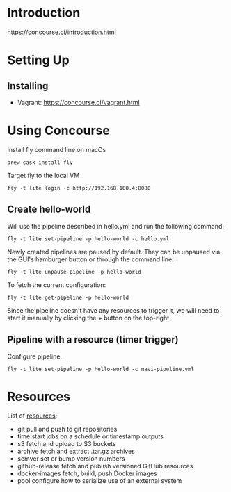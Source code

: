 # Introduction

https://concourse.ci/introduction.html

# Setting Up
## Installing
* Vagrant: https://concourse.ci/vagrant.html

# Using Concourse

Install fly command line on macOs
```
brew cask install fly
```

Target fly to the local VM
```
fly -t lite login -c http://192.168.100.4:8080
```

## Create hello-world
Will use the pipeline described in hello.yml and run the following command:
```
fly -t lite set-pipeline -p hello-world -c hello.yml
```

Newly created pipelines are paused by default. They can be unpaused via the GUI's hamburger button or through the command line:
```
fly -t lite unpause-pipeline -p hello-world
```

To fetch the current configuration:
```
fly -t lite get-pipeline -p hello-world
```

Since the pipeline doesn't have any resources to trigger it, we will need to start it manually by clicking the + button on the top-right

## Pipeline with a resource (timer trigger)
Configure pipeline:
```
fly -t lite set-pipeline -p hello-world -c navi-pipeline.yml
```

# Resources
List of [resources](https://concourse.ci/resource-types.html):
* git pull and push to git repositories
* time start jobs on a schedule or timestamp outputs
* s3 fetch and upload to S3 buckets
* archive fetch and extract .tar.gz archives
* semver set or bump version numbers
* github-release fetch and publish versioned GitHub resources
* docker-images fetch, build, push Docker images
* pool configure how to serialize use of an external system
